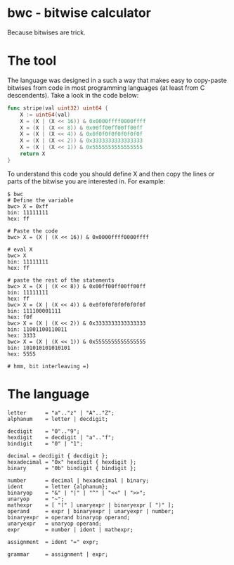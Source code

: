 # bwc - bitwise calculator

Because bitwises are trick.

# The tool

The language was designed in a such a way that
makes easy to copy-paste bitwises from code
in most programming languages (at least from
C descendents). Take a look in the code below:

```go
func stripe(val uint32) uint64 {
	X := uint64(val)
	X = (X | (X << 16)) & 0x0000ffff0000ffff
	X = (X | (X << 8)) & 0x00ff00ff00ff00ff
	X = (X | (X << 4)) & 0x0f0f0f0f0f0f0f0f
	X = (X | (X << 2)) & 0x3333333333333333
	X = (X | (X << 1)) & 0x5555555555555555
	return X
}
```

To understand this code you should define X and
then copy the lines or parts of the bitwise you 
are interested in. For example:

```
$ bwc
# Define the variable
bwc> X = 0xff
bin: 11111111
hex: ff

# Paste the code
bwc> X = (X | (X << 16)) & 0x0000ffff0000ffff

# eval X
bwc> X
bin: 11111111
hex: ff

# paste the rest of the statements
bwc> X = (X | (X << 8)) & 0x00ff00ff00ff00ff
bin: 11111111
hex: ff
bwc> X = (X | (X << 4)) & 0x0f0f0f0f0f0f0f0f
bin: 111100001111
hex: f0f
bwc> X = (X | (X << 2)) & 0x3333333333333333
bin: 11001100110011
hex: 3333
bwc> X = (X | (X << 1)) & 0x5555555555555555
bin: 101010101010101
hex: 5555

# hmm, bit interleaving =)
```

# The language

```bnf
letter		= "a".."z" | "A".."Z";
alphanum	= letter | decdigit;

decdigit 	= "0".."9";
hexdigit 	= decdigit | "a".."f";
bindigit 	= "0" | "1";

decimal	= decdigit { decdigit };
hexadecimal	= "0x" hexdigit { hexdigit };
binary		= "0b" bindigit { bindigit };

number		= decimal | hexadecimal | binary;
ident		= letter {alphanum};
binaryop	= "&" | "|" | "^" | "<<" | ">>";
unaryop		= "~";
mathexpr	= [ "(" ] unaryexpr | binaryexpr [ ")" ];
operand		= expr | binaryexpr | unaryexpr | number;
binaryexpr	= operand binaryop operand;
unaryexpr	= unaryop operand;
expr		= number | ident | mathexpr;

assignment	= ident "=" expr;

grammar		= assignment | expr;
```